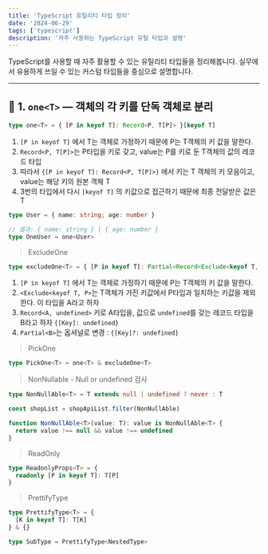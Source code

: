 ```yaml
---
title: 'TypeScript 유틸리티 타입 정리'
date: '2024-06-29'
tags: ['typescript']
description: '자주 사용하는 TypeScript 유틸 타입과 설명'
---
```


TypeScript를 사용할 때 자주 활용할 수 있는 유틸리티 타입들을 정리해봅니다. 실무에서 유용하게 쓰일 수 있는 커스텀 타입들을 중심으로 설명합니다.

---

## 📌 1. `one<T>` — 객체의 각 키를 단독 객체로 분리

```ts
type one<T> = { [P in keyof T]: Record<P, T[P]> }[keyof T]
```

1. `[P in keyof T]` 에서 T는 객체로 가정하기 때문에 P는 T객체의 키 값을 말한다.
2. `Record<P, T[P]>`는 P타입을 키로 갖고, value는 P를 키로 둔 T객체의 값의 레코드 타입
3. 따라서 `{[P in keyof T]: Record<P, T[P]>}` 에서 키는 T 객체의 키 모음이고, value는 해당 키의 원본 객체 T
4. 3번의 타입에서 다시 `[keyof T]` 의 키값으로 접근하기 때문에 최종 전달받은 값은 T

```ts
type User = { name: string; age: number }

// 결과: { name: string } | { age: number }
type OneUser = one<User>
```

> ExcludeOne

```ts
type excludeOne<T> = { [P in keyof T]: Partial<Record<Exclude<keyof T, P>, undefined>> }[keyof T]
```

1. `[P in keyof T]` 에서 T는 객체로 가정하기 때문에 P는 T객체의 키 값을 말한다.
2. `<Exclude<keyof T, P>`는 T객체가 가진 키값에서 P타입과 일치하는 키값을 제외한다. 이 타입을 A라고 하자
3. `Record<A, undefined>` 키로 A타입을, 값으로 `undefined`를 갖는 레코드 타입을 B라고 하자 `{[Key]: undefined}`
4. `Partial<B>`는 옵셔널로 변경 : `{[Key]?: undefined} `

> PickOne

```ts
type PickOne<T> = one<T> & excludeOne<T>
```

> NonNullable - Null or undefined 검사

```ts
type NonNullAble<T> = T extends null | undefined ? never : T
```

```ts
const shopList = shopApiList.filter(NonNullAble)

function NonNullAble<T>(value: T): value is NonNullAble<T> {
  return value !== null && value !== undefined
}
```

> ReadOnly

```ts
type ReadonlyProps<T> = {
  readonly [P in keyof T]: T[P]
}
```

> PrettifyType

```ts
type PrettifyType<T> = {
  [K in keyof T]: T[K]
} & {}

type SubType = PrettifyType<NestedType>
```

